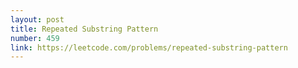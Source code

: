 ```yaml
---
layout: post
title: Repeated Substring Pattern
number: 459
link: https://leetcode.com/problems/repeated-substring-pattern
---
```

